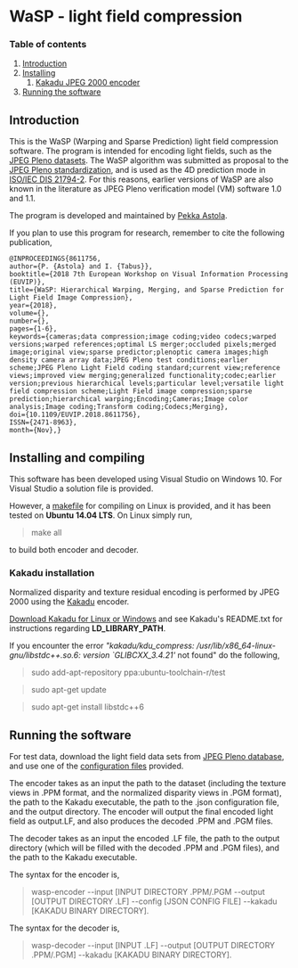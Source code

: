 
# WaSP - light field compression
### Table of contents
 1. [Introduction](#introduction)
 2. [Installing](#installing-and-compiling)
    1. [Kakadu JPEG 2000 encoder](#kakadu-installation)
 3. [Running the software](#running-the-software)

## Introduction

This is the WaSP (Warping and Sparse Prediction) light field compression software. The program is intended for encoding light fields, such as the [JPEG Pleno datasets](https://jpeg.org/plenodb/lf/pleno_lf/). The WaSP algorithm was submitted as proposal to the [JPEG Pleno standardization](https://jpeg.org/jpegpleno/index.html), and is used as the 4D prediction mode in [ISO/IEC DIS 21794-2](https://www.iso.org/standard/74532.html). For this reasons, earlier versions of WaSP are also known in the literature as JPEG Pleno verification model (VM) software 1.0 and 1.1.

The program is developed and maintained by [Pekka Astola](http://www.cs.tut.fi/~astolap/).

If you plan to use this program for research, remember to cite the following publication,

```
@INPROCEEDINGS{8611756,  
author={P. {Astola} and I. {Tabus}},  
booktitle={2018 7th European Workshop on Visual Information Processing (EUVIP)},  
title={WaSP: Hierarchical Warping, Merging, and Sparse Prediction for Light Field Image Compression},  
year={2018},  
volume={},  
number={},  
pages={1-6},  
keywords={cameras;data compression;image coding;video codecs;warped versions;warped references;optimal LS merger;occluded pixels;merged image;original view;sparse predictor;plenoptic camera images;high density camera array data;JPEG Pleno test conditions;earlier scheme;JPEG Pleno Light Field coding standard;current view;reference views;improved view merging;generalized functionality;codec;earlier version;previous hierarchical levels;particular level;versatile light field compression scheme;Light Field image compression;sparse prediction;hierarchical warping;Encoding;Cameras;Image color analysis;Image coding;Transform coding;Codecs;Merging},  
doi={10.1109/EUVIP.2018.8611756},  
ISSN={2471-8963},  
month={Nov},}
```

## Installing and compiling

This software has been developed using Visual Studio on Windows 10. For Visual Studio a solution file is provided. 

However, a [makefile](#[https://github.com/astolap/WaSP/blob/master/makefile](https://github.com/astolap/WaSP/blob/master/makefile)) for compiling on Linux is provided, and it has been tested on **Ubuntu 14.04 LTS**. On Linux simply run, 

>make all

to build both encoder and decoder. 

### Kakadu installation

Normalized disparity and texture residual encoding is performed by JPEG 2000 using the [Kakadu](https://kakadusoftware.com/) encoder.

[Download Kakadu for Linux or Windows](http://kakadusoftware.com/downloads/) and see Kakadu's README.txt for instructions regarding **LD\_LIBRARY\_PATH**. 

If you encounter the error *"kakadu/kdu_compress: /usr/lib/x86_64-linux-gnu/libstdc++.so.6: version `GLIBCXX_3.4.21'* not found" do the following,

>sudo add-apt-repository ppa:ubuntu-toolchain-r/test
 
>sudo apt-get update

>sudo apt-get install libstdc++6

## Running the software

For test data, download the light field data sets from [JPEG Pleno database](https://jpeg.org/plenodb/lf/pleno_lf/), and use one of the [configuration files](https://github.com/astolap/WaSP/blob/master/configuration_files) provided. 

The encoder takes as an input the path to the dataset (including the texture views in .PPM format, and the normalized disparity views in .PGM format), the path to the Kakadu executable, the path to the .json configuration file, and the output directory. The encoder will output the final encoded light field as output.LF, and also produces the decoded .PPM and .PGM files.

The decoder takes as an input the encoded .LF file, the path to the output directory (which will be filled with the decoded .PPM and .PGM files), and the path to the Kakadu executable.

The syntax for the encoder is,
> wasp-encoder --input [INPUT DIRECTORY .PPM/.PGM --output [OUTPUT DIRECTORY .LF] --config [JSON CONFIG FILE] --kakadu [KAKADU BINARY DIRECTORY].

The syntax for the decoder is,
> wasp-decoder --input [INPUT .LF] --output [OUTPUT DIRECTORY .PPM/.PGM] --kakadu [KAKADU BINARY DIRECTORY].
